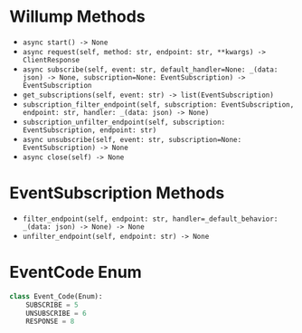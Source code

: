 # Willump Methods
- `async start() -> None`
- `async request(self, method: str, endpoint: str, **kwargs) -> ClientResponse`
- `async subscribe(self, event: str, default_handler=None: _(data: json) -> None, subscription=None: EventSubscription) -> EventSubscription`
- `get_subscriptions(self, event: str) -> list(EventSubscription)`
- `subscription_filter_endpoint(self, subscription: EventSubscription, endpoint: str, handler: _(data: json) -> None)`
- `subscription_unfilter_endpoint(self, subscription: EventSubscription, endpoint: str)`
- `async unsubscribe(self, event: str, subscription=None: EventSubscription) -> None`
- `async close(self) -> None`


# EventSubscription Methods
- `filter_endpoint(self, endpoint: str, handler=_default_behavior: _(data: json) -> None) -> None`
- `unfilter_endpoint(self, endpoint: str) -> None`

# EventCode Enum
```py
class Event_Code(Enum):
    SUBSCRIBE = 5
    UNSUBSCRIBE = 6
    RESPONSE = 8
```
